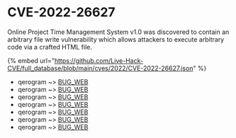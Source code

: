 # CVE-2022-26627

Online Project Time Management System v1.0 was discovered to contain an arbitrary file write vulnerability which allows attackers to execute arbitrary code via a crafted HTML file.

{% embed url="https://github.com/Live-Hack-CVE/full_database/blob/main/cves/2022/CVE-2022-26627.json" %}


* qerogram ~> [BUG_WEB](https://www.alice-snow.ru/2022/database/cve-2022-26627/bug_web-qerogram)
* qerogram ~> [BUG_WEB](https://www.alice-snow.ru/2022/database/cve-2022-26627/bug_web-qerogram)
* qerogram ~> [BUG_WEB](https://www.alice-snow.ru/2022/database/cve-2022-26627/bug_web-qerogram)
* qerogram ~> [BUG_WEB](https://www.alice-snow.ru/2022/database/cve-2022-26627/bug_web-qerogram)
* qerogram ~> [BUG_WEB](https://www.alice-snow.ru/2022/database/cve-2022-26627/bug_web-qerogram)
* qerogram ~> [BUG_WEB](https://www.alice-snow.ru/2022/database/cve-2022-26627/bug_web-qerogram)
* qerogram ~> [BUG_WEB](https://www.alice-snow.ru/2022/database/cve-2022-26627/bug_web-qerogram)